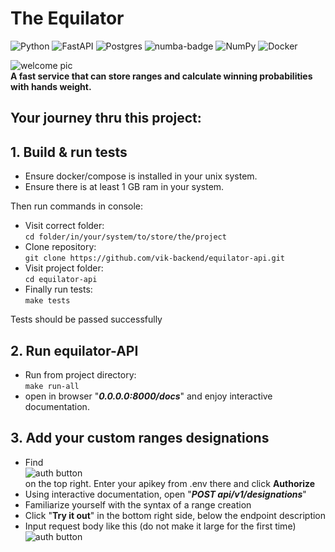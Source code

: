 # The Equilator

![Python](https://img.shields.io/badge/python-3670A0?style=for-the-badge&logo=python&logoColor=ffdd54)
![FastAPI](https://img.shields.io/badge/FastAPI-005571?style=for-the-badge&logo=fastapi)
![Postgres](https://img.shields.io/badge/postgres-%23316192.svg?style=for-the-badge&logo=postgresql&logoColor=white)
![numba-badge](https://github.com/vik-backend/equilator-api/blob/readme-edition/static/numba_grey_small.jpg?raw=true) 
![NumPy](https://img.shields.io/badge/numpy-%23013243.svg?style=for-the-badge&logo=numpy&logoColor=white)
![Docker](https://img.shields.io/badge/docker-%230db7ed.svg?style=for-the-badge&logo=docker&logoColor=white)

![welcome pic](https://github.com/vik-backend/equilator-api/blob/readme-edition/static/shouldIwin.jpg?raw=true)  
**A fast service that can store ranges and calculate winning probabilities with hands weight.**

## Your journey thru this project:
## 1. Build & run tests
 - Ensure docker/compose is installed in your unix system.  
 - Ensure there is at least 1 GB ram in your system.  
  
  Then run commands in console:
 - Visit correct folder:  
  `cd folder/in/your/system/to/store/the/project`  
 - Clone repository:  
  `git clone https://github.com/vik-backend/equilator-api.git`  
 - Visit project folder:  
  `cd equilator-api`  
 - Finally run tests:  
  `make tests`  

  Tests should be passed successfully

## 2. Run equilator-API 
 - Run from project directory:  
  `make run-all`  
 - open in browser "***0.0.0.0:8000/docs***"  and enjoy interactive documentation.

## 3. Add your custom ranges designations
 - Find  
  ![auth button](https://github.com/vik-backend/equilator-api/blob/readme-edition/static/authorize_button.png?raw=true)  
  on the top right. Enter your apikey from .env there and click **Authorize**
 - Using interactive documentation, open "***POST api/v1/designations***"
 - Familiarize yourself with the syntax of a range creation
 - Click "**Try it out**" in the bottom right side, below the endpoint description
 - Input request body like this (do not make it large for the first time)  
    ![auth button](https://github.com/vik-backend/equilator-api/blob/readme-edition/static/post_designation_body.png?raw=true)

